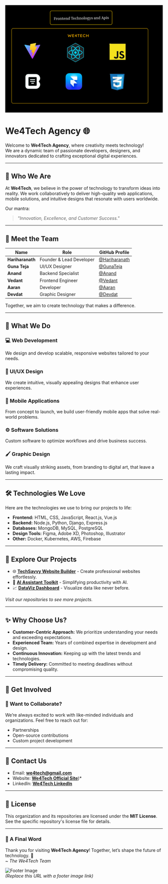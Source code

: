 <div align="center">
  <img src="profile/banner.png" alt="We4Tech Agency Banner" >
</div>

# We4Tech Agency 🌐  
Welcome to **We4Tech Agency**, where creativity meets technology!  
We are a dynamic team of passionate developers, designers, and innovators dedicated to crafting exceptional digital experiences.  

---

## 🌟 Who We Are  
At **We4Tech**, we believe in the power of technology to transform ideas into reality. We work collaboratively to deliver high-quality web applications, mobile solutions, and intuitive designs that resonate with users worldwide.  

Our mantra:  
> *"Innovation, Excellence, and Customer Success."*

---

## 👥 Meet the Team  

| **Name**       | **Role**               | **GitHub Profile**                        |  
|-----------------|------------------------|-------------------------------------------|  
| **Hariharanath** | Founder & Lead Developer | [@Hariharanath](#)   |  
| **Guna Teja**   | UI/UX Designer          | [@GunaTeja](#)      |  
| **Anand**       | Backend Specialist      | [@Anand](#)         |  
| **Vedant**      | Frontend Engineer       | [@Vedant](#)        |  
| **Aaran**       | Developer               | [@Aaran](#)       |  
| **Devdat**      | Graphic Designer        | [@Devdat](#)      |  

Together, we aim to create technology that makes a difference.  

---

## 🚀 What We Do  

### 💻 Web Development  
We design and develop scalable, responsive websites tailored to your needs.  

### 🎨 UI/UX Design  
We create intuitive, visually appealing designs that enhance user experiences.  

### 📱 Mobile Applications  
From concept to launch, we build user-friendly mobile apps that solve real-world problems.  

### ⚙️ Software Solutions  
Custom software to optimize workflows and drive business success.  

### 🖌️ Graphic Design  
We craft visually striking assets, from branding to digital art, that leave a lasting impact.  

---

## 🛠️ Technologies We Love  
Here are the technologies we use to bring our projects to life:  

- **Frontend:** HTML, CSS, JavaScript, React.js, Vue.js  
- **Backend:** Node.js, Python, Django, Express.js  
- **Databases:** MongoDB, MySQL, PostgreSQL  
- **Design Tools:** Figma, Adobe XD, Photoshop, Illustrator  
- **Other:** Docker, Kubernetes, AWS, Firebase  

---

## 📂 Explore Our Projects  

- 🌐 **[TechSavvy Website Builder](#)** - Create professional websites effortlessly.  
- 🤖 **[AI Assistant Toolkit](#)** - Simplifying productivity with AI.  
- 📈 **[DataViz Dashboard](#)** - Visualize data like never before.  

*Visit our repositories to see more projects.*  

---

## ✨ Why Choose Us?  
- **Customer-Centric Approach:** We prioritize understanding your needs and exceeding expectations.  
- **Experienced Team:** Years of combined expertise in development and design.  
- **Continuous Innovation:** Keeping up with the latest trends and technologies.  
- **Timely Delivery:** Committed to meeting deadlines without compromising quality.  

---

## 🤝 Get Involved  
### 🌟 Want to Collaborate?  
We’re always excited to work with like-minded individuals and organizations. Feel free to reach out for:  
- Partnerships  
- Open-source contributions  
- Custom project development  

---

## 📧 Contact Us  
- Email: **we4tech@gmail.com**   
- Website: **[We4Tech Official Site](https://we4tech.in/)**)*  
- LinkedIn: **[We4Tech LinkedIn](#)**  

---

## 📜 License  
This organization and its repositories are licensed under the **MIT License**. See the specific repository's license file for details.  

---

### 🌟 A Final Word  
Thank you for visiting **We4Tech Agency**! Together, let’s shape the future of technology. 🚀  
*~ The We4Tech Team*  

![Footer Image](https://via.placeholder.com/800x150?text=Let’s+Innovate+Together!)  
*(Replace this URL with a footer image link)*  
